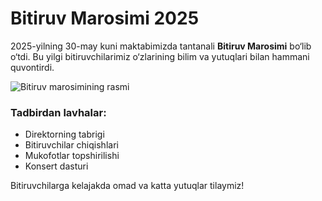 # Bitiruv Marosimi 2025

2025-yilning 30-may kuni maktabimizda tantanali **Bitiruv Marosimi** bo‘lib o‘tdi. 
Bu yilgi bitiruvchilarimiz o‘zlarining bilim va yutuqlari bilan hammani quvontirdi. 

![Bitiruv marosimining rasmi](/images/graduation-ceremony-2025.png)

### Tadbirdan lavhalar:
- Direktorning tabrigi
- Bitiruvchilar chiqishlari
- Mukofotlar topshirilishi
- Konsert dasturi

Bitiruvchilarga kelajakda omad va katta yutuqlar tilaymiz!
